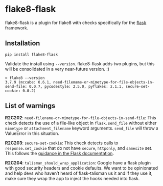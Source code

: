 # flake8-flask

flake8-flask is a plugin for flake8 with checks specifically for the [flask](https://pypi.org/project/Flask/) framework.

## Installation

```
pip install flake8-flask
```

Validate the install using `--version`. flake8-flask adds two plugins, but this will be consolidated in a very near-future version. :)

```
> flake8 --version
3.7.9 (mccabe: 0.6.1, need-filename-or-mimetype-for-file-objects-in-send-file: 0.0.7, pycodestyle: 2.5.0, pyflakes: 2.1.1, secure-set-cookie: 0.0.2)
```

## List of warnings

**R2C202**: `need-filename-or-mimetype-for-file-objects-in-send-file`: This check detects the use of a file-like object in `flask.send_file` without either `mimetype` or `attachment_filename` keyword arguments. `send_file` will throw a ValueError in this situation.

**R2C203**: `secure-set-cookie`: This check detects calls to `response.set_cookie` that do not have `secure`, `httponly`, and `samesite` set. This follows the [guidance in the Flask documentation](https://flask.palletsprojects.com/en/1.1.x/security/#set-cookie-options).

**R2C204**: `talisman_should_wrap_application`: Google have a flask plugin with good security headers and cookie defaults. We want to be opinionated and help devs who haven’t heard of flask-talisman us it and if they use it, make sure they wrap the app to inject the hooks needed into flask.
